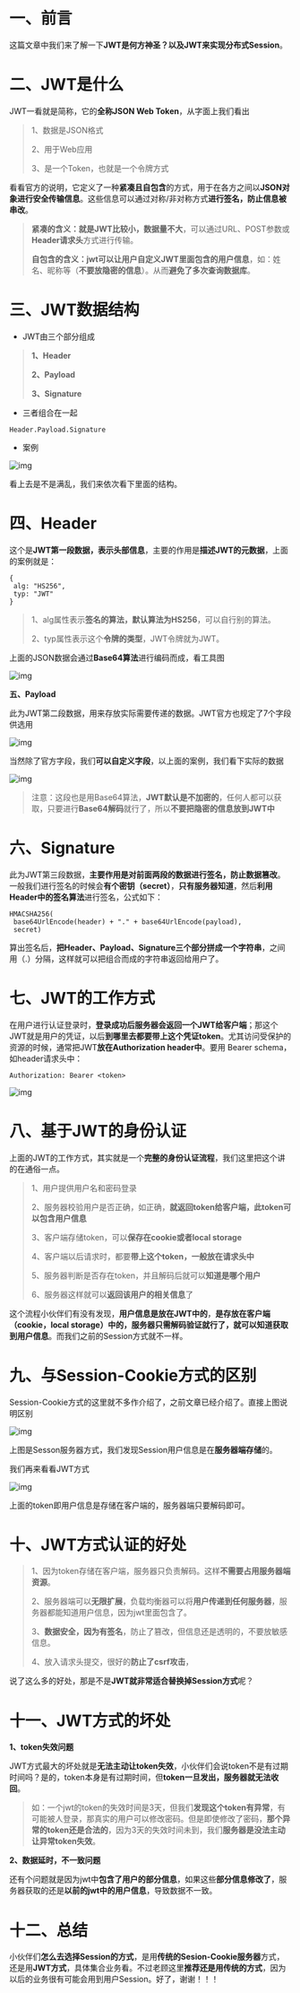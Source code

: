 # 一、前言 

这篇文章中我们来了解一下**JWT是何方神圣？**以及**JWT来实现分布式Session**。

# 二、JWT是什么

JWT一看就是简称，它的**全称JSON Web Token**，从字面上我们看出

> 1、数据是JSON格式
>
> 2、用于Web应用
>
> 3、是一个Token，也就是一个令牌方式

看看官方的说明，它定义了一种**紧凑且自包含**的方式，用于在各方之间以**JSON对象进行安全传输信息**。这些信息可以通过对称/非对称方式**进行签名，防止信息被串改**。

> **紧凑的含义：**就是**JWT比较小，数据量不大**，可以通过URL、POST参数或**Header请求头**方式进行传输。
>
> **自包含的含义：**jwt可以让用户自定义**JWT里面包含的用户信息**，如：姓名、昵称等（**不要放隐密的信息**）。从而**避免了多次查询数据库**。

# 三、JWT数据结构

- JWT由三个部分组成

> **1、Header**
>
> **2、Payload**
>
> **3、Signature**

- 三者组合在一起

```
Header.Payload.Signature
```

- 案例

![img](https://mmbiz.qpic.cn/mmbiz_jpg/UtWdDgynLdYoPticfIJPf0c6Y4xXOxNicnM7U0NFYF4jmpicicKr81rfa6PFlE3XrGsjxnPHSCETiaSFBCo1mRffVew/640?wx_fmt=jpeg&tp=webp&wxfrom=5&wx_lazy=1&wx_co=1)



看上去是不是满乱，我们来依次看下里面的结构。

# 四、Header

这个是**JWT第一段数据，表示头部信息**，主要的作用是**描述JWT的元数据**，上面的案例就是：

```
{
 alg: "HS256",
 typ: "JWT"
}
```

> 1、alg属性表示**签名的算法，默认算法为HS256**，可以自行别的算法。
>
> 2、typ属性表示这个**令牌的类型**，JWT令牌就为JWT。

上面的JSON数据会通过**Base64算法**进行编码而成，看工具图

![img](https://mmbiz.qpic.cn/mmbiz_jpg/UtWdDgynLdYoPticfIJPf0c6Y4xXOxNicned3q5vUG65cK3Ir8DUYicTFnz2l0trCE0nohia63RNuAbtU46Wh42GPw/640?wx_fmt=jpeg&tp=webp&wxfrom=5&wx_lazy=1&wx_co=1)

**五、Payload**

此为JWT第二段数据，用来存放实际需要传递的数据。JWT官方也规定了7个字段供选用

![img](https://mmbiz.qpic.cn/mmbiz_jpg/UtWdDgynLdYoPticfIJPf0c6Y4xXOxNicn1DaxblLqyUqmOibxXrGOuLibFH9nXfkkBf6JQ29oJaI8XiclZKzXndHgg/640?wx_fmt=jpeg&tp=webp&wxfrom=5&wx_lazy=1&wx_co=1)

当然除了官方字段，我们**可以自定义字段**，以上面的案例，我们看下实际的数据

![img](https://mmbiz.qpic.cn/mmbiz_jpg/UtWdDgynLdYoPticfIJPf0c6Y4xXOxNicnTz1XRYZekZu5uJyoTVUmZwiaNUSBPQ0dgVTV7ZDRQbib2cnDodYVyRQw/640?wx_fmt=jpeg&tp=webp&wxfrom=5&wx_lazy=1&wx_co=1)

> 注意：这段也是用Base64算法，**JWT默认是不加密的**，任何人都可以获取，只要进行**Base64解码**就行了，所以**不要把隐密的信息放到JWT中**

# 六、Signature

此为JWT第三段数据，**主要作用是对前面两段的数据进行签名，防止数据篡改**。一般我们进行签名的时候会**有个密钥（secret）**，**只有服务器知道**，然后**利用Header中的签名算法**进行签名，公式如下：

```
HMACSHA256(
 base64UrlEncode(header) + "." + base64UrlEncode(payload),
 secret)
```

算出签名后，**把Header、Payload、Signature三个部分拼成一个字符串**，之间用（.）分隔，这样就可以把组合而成的字符串返回给用户了。

# 七、JWT的工作方式

在用户进行认证登录时，**登录成功后服务器会返回一个JWT给客户端**；那这个JWT就是用户的凭证，以后**到哪里去都要带上这个凭证token**。尤其访问受保护的资源的时候，通常把JWT**放在Authorization header中**。要用 Bearer schema，如header请求头中：

```
Authorization: Bearer <token>
```

![img](https://mmbiz.qpic.cn/mmbiz_jpg/UtWdDgynLdYoPticfIJPf0c6Y4xXOxNicndTAKxJC9yTiaVRCSQbGiaBYR0V27Bcfiamg9fLvfkPP4A6GRCYytv13GA/640?wx_fmt=jpeg&tp=webp&wxfrom=5&wx_lazy=1&wx_co=1)

# 八、基于JWT的身份认证

上面的JWT的工作方式，其实就是一个**完整的身份认证流程**，我们这里把这个讲的在通俗一点。

> 1、用户提供用户名和密码登录
>
> 2、服务器校验用户是否正确，如正确，**就返回token给客户端，此token可以包含用户信息**
>
> 3、客户端存储token，可以**保存在cookie或者local storage**
>
> 4、客户端以后请求时，都要**带上这个token，一般放在请求头中**
>
> 5、服务器判断是否存在token，并且解码后就可以**知道是哪个用户**
>
> 6、服务器这样就可以**返回该用户的相关信息**了

这个流程小伙伴们有没有发现，**用户信息是放在JWT中的**，**是存放在客户端（cookie，local storage）**中的，服务器**只需解码验证就行了，就可以知道获取到用户信息**。而我们之前的Session方式就不一样。

# 九、与Session-Cookie方式的区别

Session-Cookie方式的这里就不多作介绍了，之前文章已经介绍了。直接上图说明区别

![img](https://mmbiz.qpic.cn/mmbiz_jpg/UtWdDgynLdYoPticfIJPf0c6Y4xXOxNicnTBmyicm3mAfm3USnmMsYCRGxKbNDXr9ibCA8Pk4XLShcicE8NlSpAf6ibw/640?wx_fmt=jpeg&tp=webp&wxfrom=5&wx_lazy=1&wx_co=1)

上图是Sesson服务器方式，我们发现Session用户信息是在**服务器端存储**的。

我们再来看看JWT方式

![img](https://mmbiz.qpic.cn/mmbiz_jpg/UtWdDgynLdYoPticfIJPf0c6Y4xXOxNicnaEzokMxbxbLKYq8XYjCGFLqic2srnN9rywQw1jMR6qgASiaq75DI7HJA/640?wx_fmt=jpeg&tp=webp&wxfrom=5&wx_lazy=1&wx_co=1)

上面的token即用户信息是存储在客户端的，服务器端只要解码即可。

# 十、JWT方式认证的好处

> 1、因为token存储在客户端，服务器只负责解码。这样**不需要占用服务器端资源**。
>
> 2、服务器端可以**无限扩展**，负载均衡器可以将**用户传递到任何服务器**，服务器都能知道用户信息，因为jwt里面包含了。
>
> 3、**数据安全，因为有签名**，防止了篡改，但信息还是透明的，不要放敏感信息。
>
> 4、放入请求头提交，很好的**防止了csrf攻击**，

说了这么多的好处，那是不是**JWT就非常适合替换掉Session方式**呢？

# 十一、JWT方式的坏处

**1、token失效问题**

JWT方式最大的坏处就是**无法主动让token失效**，小伙伴们会说token不是有过期时间吗？是的，token本身是有过期时间，但**token一旦发出，服务器就无法收回**。

> 如：一个jwt的token的失效时间是3天，但我们**发现这个token有异常**，有可能被人登录，那真实的用户可以修改密码。但是即使修改了密码，**那个异常的token还是合法的**，因为3天的失效时间未到，我们**服务器是没法主动让异常token失效**。

**2、数据延时，不一致问题**

还有个问题就是因为jwt中**包含了用户的部分信息**，如果这些**部分信息修改了**，服务器获取的还是**以前的jwt中的用户信息**，导致数据不一致。

# 十二、总结

小伙伴们**怎么去选择Session的方式**，是用**传统的Sesion-Cookie服务器**方式，还是用**JWT方式**，具体集合业务看。不过老顾这里**推荐还是用传统的方式**，因为以后的业务很有可能会用到用户Session。好了，谢谢！！！